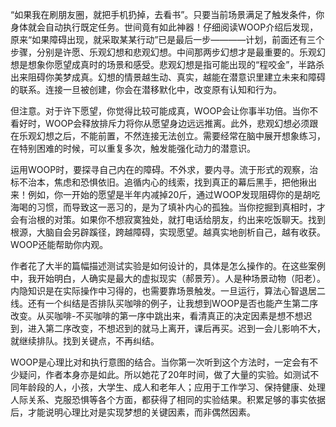 “如果我在刷朋友圈，就把手机扔掉，去看书”。只要当前场景满足了触发条件，你身体就会自动执行既定任务。世间竟有如此神器！仔细阅读WOOP介绍后发现，原来“如果障碍出现，就采取某某行动”已是最后一步————计划，前面还有三个步骤，分别是许愿、乐观幻想和悲观幻想。中间那两步幻想才是最重要的。乐观幻想是想象你愿望成真时的场景和感受。悲观幻想是指可能出现的“程咬金”，半路杀出来阻碍你美梦成真。幻想的情景越生动、真实，越能在潜意识里建立未来和障碍的联系。连接一旦被创建，你会在潜移默化中，改变原有认知和行为。

但注意。对于许下愿望，你觉得比较可能成真，WOOP会让你事半功倍。当你不看好时，WOOP会释放排斥力将你从愿望身边远远推离。此外，悲观幻想必须跟在乐观幻想之后，不能前置，不然连接无法创立。需要经常在脑中展开想象练习，在特别困难的时候，可以重复多次，触发能强化动力的潜意识。

运用WOOP时，要探寻自己内在的障碍。不外求，要内寻。流于形式的观察，治标不治本，焦虑和恐惧依旧。追循内心的线索，找到真正的幕后黑手，把他揪出来！例如，你一开始的愿望是半年内减掉20斤，通过WOOP发现阻碍你的是胡吃海喝的习惯，而导致这一恶习的，是为了填补内心的孤独。当你挖掘到真相时，才会有治根的对策。如果你不想寂寞独处，就打电话给朋友，约出来吃饭聊天。找到根源，大脑自会另辟蹊径，跨越障碍，实现愿望。越真实地剖析自己，越有收获。WOOP还能帮助你内观。

作者花了大半的篇幅描述测试实验是如何设计的，具体是怎么操作的。在这些案例中，我开始明白，人确实是最大的虚拟现实（郝景芳）。人是种场景动物（阳老）。内隐知识是在实际操作中习得的，也需要靠场景触发。一旦运行，算法心智退居二线。还有一个纠结是否排队买咖啡的例子，让我想到WOOP是否也能产生第二序改变。从买咖啡-不买咖啡的第一序中跳出来，看清真正的决定因素是想不想迟到，进入第二序改变，不想迟到的就马上离开，课后再买。迟到一会儿影响不大，就继续排队。找到关键点，不再纠结。 

WOOP是心理比对和执行意图的结合。当你第一次听到这个方法时，一定会有不少疑问，作者本身亦是如此。所以她花了20年时间，做了大量的实验。如测试不同年龄段的人，小孩，大学生、成人和老年人；应用于工作学习、保持健康、处理人际关系、克服恐惧等各个方面，都获得了相同的实验结果。积累足够的事实依据后，才能说明心理比对是实现梦想的关键因素，而非偶然因素。
